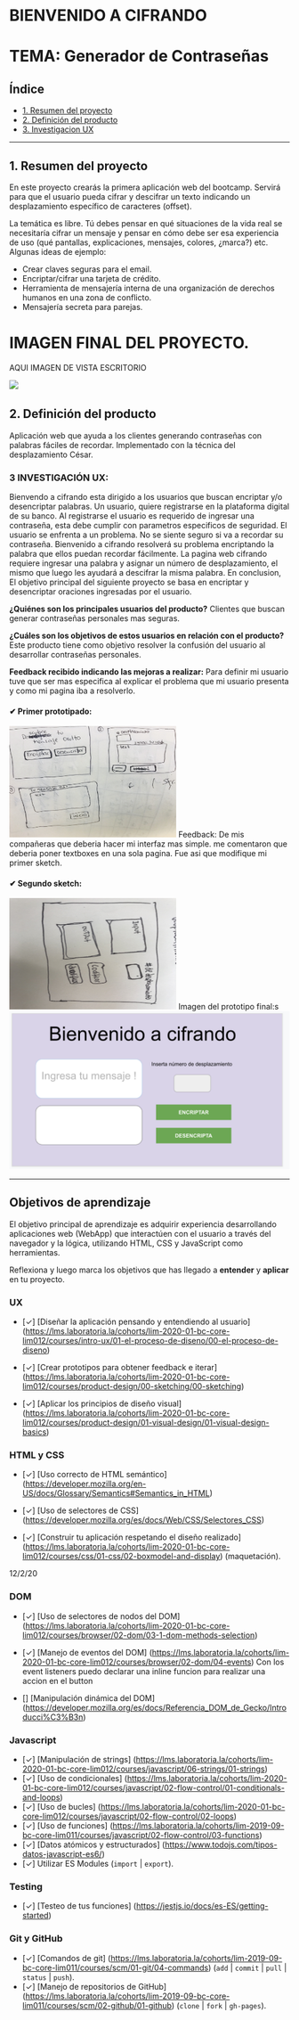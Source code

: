 # BIENVENIDO A CIFRANDO

# TEMA: Generador de Contraseñas

## Índice

* [1. Resumen del proyecto](#1-resumen-del-proyecto)
* [2. Definición del producto](#2-definición-del-producto)
* [3. Investigacion UX](#3-Investigacion-UX)

***

## 1. Resumen del proyecto

En este proyecto crearás la primera aplicación web del bootcamp. Servirá para que el usuario pueda cifrar y descifrar un texto indicando un desplazamiento específico de caracteres (offset).

La temática es libre. Tú debes pensar en qué situaciones de la vida real se necesitaría cifrar un mensaje y pensar en cómo debe ser esa experiencia de uso (qué pantallas, explicaciones, mensajes, colores, ¿marca?) etc. Algunas ideas de ejemplo:

* Crear claves seguras para el email.
* Encriptar/cifrar una tarjeta de crédito.
* Herramienta de mensajería interna de una organización de derechos humanos en una zona de conflicto.
* Mensajería secreta para parejas.

# IMAGEN FINAL DEL PROYECTO.

AQUI IMAGEN DE VISTA ESCRITORIO 

<img src = "https://github.com/pierina113/LIM012-cipher/blob/gh-pages/imagenes/Screen Shot 2020-07-20 at 6.35.18 pm.png">

## 2. Definición del producto

Aplicación web que ayuda a los clientes generando contraseñas con palabras fáciles de recordar. Implementado con la técnica del desplazamiento César.

### 3 INVESTIGACIÓN UX:
Bienvendo a cifrando esta dirigido a los usuarios que buscan encriptar y/o desencriptar palabras. Un usuario, quiere registrarse en la plataforma digital de su banco. Al registrarse el usuario es requerido de ingresar una contraseña, esta debe cumplir con  parametros especificos de seguridad. El usuario se enfrenta a un problema. No se siente seguro si va a recordar su contraseña. Bienvenido a cifrando resolverá su problema encriptando la palabra que ellos puedan recordar fácilmente. La pagina web cifrando requiere ingresar una palabra y asignar un número de desplazamiento, el mismo que luego les ayudará a descifrar la misma palabra.
En conclusion, El objetivo principal del siguiente proyecto se basa en encriptar y desencriptar oraciones ingresadas por el usuario.


**¿Quiénes son los principales usuarios del producto?**
Clientes que buscan generar contraseñas personales mas seguras.

**¿Cuáles son los objetivos de estos usuarios en relación con el producto?**
Este producto tiene como objetivo resolver la confusión del usuario al desarrollar contraseñas personales.

**Feedback recibido indicando las mejoras a realizar:** 
Para definir mi usuario tuve que ser mas especifica al explicar el problema que mi usuario presenta y como mi pagina iba a resolverlo.

 #### ✔ Primer prototipado:
  <img src = "imagenes/primerSketch.jpg" width="300" height="200">
 Feedback:  De mis compañeras que deberia hacer mi interfaz mas simple. me comentaron que deberia poner  textboxes en una sola pagina. Fue asi que modifique mi primer sketch.

#### ✔ Segundo sketch:
  <img src = "imagenes/sketch.jpeg" width="300" height="200">
  Imagen del prototipo final:s
    <img src = "imagenes/prototipado.24.24 pm.png">


***

## Objetivos de aprendizaje

El objetivo principal de aprendizaje es adquirir experiencia desarrollando
aplicaciones web (WebApp) que interactúen con el usuario a través del navegador
y la lógica, utilizando HTML, CSS y JavaScript como herramientas.

Reflexiona y luego marca los objetivos que has llegado a **entender** y
**aplicar** en tu proyecto.


### UX

* [✓] [Diseñar la aplicación pensando y entendiendo al usuario]
(https://lms.laboratoria.la/cohorts/lim-2020-01-bc-core-lim012/courses/intro-ux/01-el-proceso-de-diseno/00-el-proceso-de-diseno)

* [✓] [Crear prototipos para obtener feedback e iterar]
(https://lms.laboratoria.la/cohorts/lim-2020-01-bc-core-lim012/courses/product-design/00-sketching/00-sketching)

* [✓] [Aplicar los principios de diseño visual]
(https://lms.laboratoria.la/cohorts/lim-2020-01-bc-core-lim012/courses/product-design/01-visual-design/01-visual-design-basics)


### HTML y CSS

* [✓] [Uso correcto de HTML semántico]
(https://developer.mozilla.org/en-US/docs/Glossary/Semantics#Semantics_in_HTML)

* [✓] [Uso de selectores de CSS]
(https://developer.mozilla.org/es/docs/Web/CSS/Selectores_CSS)

* [✓] [Construir tu aplicación respetando el diseño realizado]
(https://lms.laboratoria.la/cohorts/lim-2020-01-bc-core-lim012/courses/css/01-css/02-boxmodel-and-display) (maquetación).


12/2/20
### DOM

* [✓] [Uso de selectores de nodos del DOM]
(https://lms.laboratoria.la/cohorts/lim-2020-01-bc-core-lim012/courses/browser/02-dom/03-1-dom-methods-selection)

* [✓] [Manejo de eventos del DOM]
(https://lms.laboratoria.la/cohorts/lim-2020-01-bc-core-lim012/courses/browser/02-dom/04-events)
Con los event listeners puedo declarar una inline funcion para realizar una accion en el button
* [] [Manipulación dinámica del DOM]
(https://developer.mozilla.org/es/docs/Referencia_DOM_de_Gecko/Introducci%C3%B3n)

### Javascript

* [✓] [Manipulación de strings]
(https://lms.laboratoria.la/cohorts/lim-2020-01-bc-core-lim012/courses/javascript/06-strings/01-strings)
* [✓] [Uso de condicionales]
(https://lms.laboratoria.la/cohorts/lim-2020-01-bc-core-lim012/courses/javascript/02-flow-control/01-conditionals-and-loops)
* [✓] [Uso de bucles]
(https://lms.laboratoria.la/cohorts/lim-2020-01-bc-core-lim012/courses/javascript/02-flow-control/02-loops)
* [✓] [Uso de funciones]
(https://lms.laboratoria.la/cohorts/lim-2019-09-bc-core-lim011/courses/javascript/02-flow-control/03-functions)
* [✓] [Datos atómicos y estructurados]
(https://www.todojs.com/tipos-datos-javascript-es6/)
* [✓] Utilizar ES Modules (`import` | `export`).

### Testing

* [✓] [Testeo de tus funciones]
(https://jestjs.io/docs/es-ES/getting-started)

### Git y GitHub

* [✓] [Comandos de git]
(https://lms.laboratoria.la/cohorts/lim-2019-09-bc-core-lim011/courses/scm/01-git/04-commands)
  (`add` | `commit` | `pull` | `status` | `push`).
* [✓] [Manejo de repositorios de GitHub]
(https://lms.laboratoria.la/cohorts/lim-2019-09-bc-core-lim011/courses/scm/02-github/01-github)  (`clone` | `fork` | `gh-pages`).
